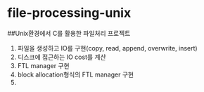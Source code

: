 # file-processing-unix

##Unix환경에서 C를 활용한 파일처리 프로젝트

1. 파일을 생성하고 IO를 구현(copy, read, append, overwrite, insert)
2. 디스크에 접근하는 IO cost를 계산
3. FTL manager 구현
4. block allocation형식의 FTL manager 구현
5. 
